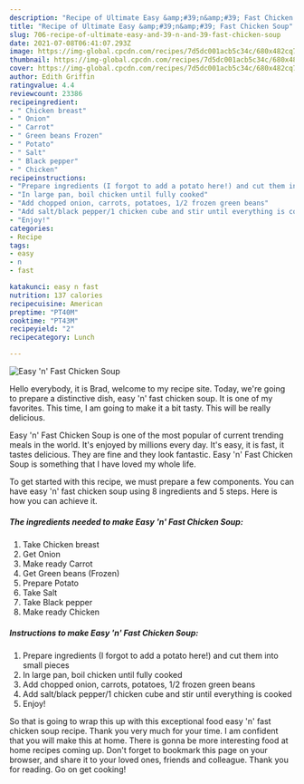 ```yaml
---
description: "Recipe of Ultimate Easy &amp;#39;n&amp;#39; Fast Chicken Soup"
title: "Recipe of Ultimate Easy &amp;#39;n&amp;#39; Fast Chicken Soup"
slug: 706-recipe-of-ultimate-easy-and-39-n-and-39-fast-chicken-soup
date: 2021-07-08T06:41:07.293Z
image: https://img-global.cpcdn.com/recipes/7d5dc001acb5c34c/680x482cq70/easy-n-fast-chicken-soup-recipe-main-photo.jpg
thumbnail: https://img-global.cpcdn.com/recipes/7d5dc001acb5c34c/680x482cq70/easy-n-fast-chicken-soup-recipe-main-photo.jpg
cover: https://img-global.cpcdn.com/recipes/7d5dc001acb5c34c/680x482cq70/easy-n-fast-chicken-soup-recipe-main-photo.jpg
author: Edith Griffin
ratingvalue: 4.4
reviewcount: 23386
recipeingredient:
- " Chicken breast"
- " Onion"
- " Carrot"
- " Green beans Frozen"
- " Potato"
- " Salt"
- " Black pepper"
- " Chicken"
recipeinstructions:
- "Prepare ingredients (I forgot to add a potato here!) and cut them into small pieces"
- "In large pan, boil chicken until fully cooked"
- "Add chopped onion, carrots, potatoes, 1/2 frozen green beans"
- "Add salt/black pepper/1 chicken cube and stir until everything is cooked"
- "Enjoy!"
categories:
- Recipe
tags:
- easy
- n
- fast

katakunci: easy n fast 
nutrition: 137 calories
recipecuisine: American
preptime: "PT40M"
cooktime: "PT43M"
recipeyield: "2"
recipecategory: Lunch

---
```



![Easy &#39;n&#39; Fast Chicken Soup](https://img-global.cpcdn.com/recipes/7d5dc001acb5c34c/680x482cq70/easy-n-fast-chicken-soup-recipe-main-photo.jpg)

Hello everybody, it is Brad, welcome to my recipe site. Today, we're going to prepare a distinctive dish, easy &#39;n&#39; fast chicken soup. It is one of my favorites. This time, I am going to make it a bit tasty. This will be really delicious.



Easy &#39;n&#39; Fast Chicken Soup is one of the most popular of current trending meals in the world. It's enjoyed by millions every day. It's easy, it is fast, it tastes delicious. They are fine and they look fantastic. Easy &#39;n&#39; Fast Chicken Soup is something that I have loved my whole life.


To get started with this recipe, we must prepare a few components. You can have easy &#39;n&#39; fast chicken soup using 8 ingredients and 5 steps. Here is how you can achieve it.

<!--inarticleads1-->

##### The ingredients needed to make Easy &#39;n&#39; Fast Chicken Soup:

1. Take  Chicken breast
1. Get  Onion
1. Make ready  Carrot
1. Get  Green beans (Frozen)
1. Prepare  Potato
1. Take  Salt
1. Take  Black pepper
1. Make ready  Chicken




<!--inarticleads2-->

##### Instructions to make Easy &#39;n&#39; Fast Chicken Soup:

1. Prepare ingredients (I forgot to add a potato here!) and cut them into small pieces
1. In large pan, boil chicken until fully cooked
1. Add chopped onion, carrots, potatoes, 1/2 frozen green beans
1. Add salt/black pepper/1 chicken cube and stir until everything is cooked
1. Enjoy!




So that is going to wrap this up with this exceptional food easy &#39;n&#39; fast chicken soup recipe. Thank you very much for your time. I am confident that you will make this at home. There is gonna be more interesting food at home recipes coming up. Don't forget to bookmark this page on your browser, and share it to your loved ones, friends and colleague. Thank you for reading. Go on get cooking!
